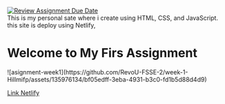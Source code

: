 [![Review Assignment Due Date](https://classroom.github.com/assets/deadline-readme-button-24ddc0f5d75046c5622901739e7c5dd533143b0c8e959d652212380cedb1ea36.svg)](https://classroom.github.com/a/l9v8sNrv)
<br>This is my personal sate where i create using HTML, CSS, and JavaScript. this site is deploy using Netlify,
<h1>Welcome to My Firs Assignment</h1>
![asignment-week1](https://github.com/RevoU-FSSE-2/week-1-Hillmifp/assets/135976134/bf05edff-3eba-4931-b3c0-fd1b5d88d4d9)

<a href="https://asignment-week1-hilmifauzi.netlify.app/">Link Netlify</a>
